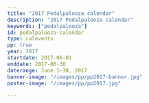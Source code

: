 ```yaml
---
title: "2017 Pedalpalooza calendar"
description: "2017 Pedalpalooza calendar"
keywords: ["pedalpalooza"]
id: pedalpalooza-calendar
type: calevents
pp: true
year: 2017
startdate: 2017-06-01
enddate: 2017-06-30
daterange: June 1–30, 2017
banner-image: "/images/pp/pp2017-banner.jpg"
poster-image: "/images/pp/pp2017.jpg"

---
```

